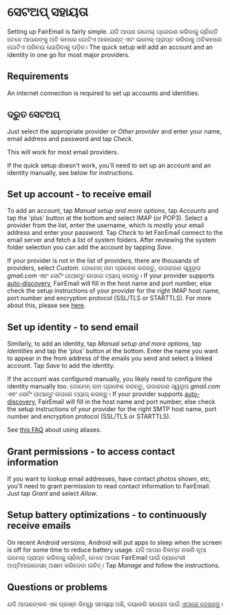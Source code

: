 # ସେଟଅପ୍ ସହାୟତା

Setting up FairEmail is fairly simple. ଯଦି ଆପଣ ଇମେଲ୍ ପ୍ରେରଣ କରିବାକୁ ଚାହାଁନ୍ତି ତେବେ ଆପଣଙ୍କୁ ଅତି କମରେ ଗୋଟିଏ ଆକାଉଣ୍ଟ୍ ଏବଂ ଇମେଲ୍ ପ୍ରାପ୍ତ କରିବାକୁ ଅତିକମରେ ଗୋଟିଏ ପରିଚୟ ଯୋଡ଼ିବାକୁ ପଡ଼ିବ। The quick setup will add an account and an identity in one go for most major providers.

## Requirements

An internet connection is required to set up accounts and identities.

## ଦ୍ରୁତ ସେଟଅପ୍

Just select the appropriate provider or *Other provider* and enter your name, email address and password and tap *Check*.

This will work for most email providers.

If the quick setup doesn't work, you'll need to set up an account and an identity manually, see below for instructions.

## Set up account - to receive email

To add an account, tap *Manual setup and more options*, tap *Accounts* and tap the 'plus' button at the bottom and select IMAP (or POP3). Select a provider from the list, enter the username, which is mostly your email address and enter your password. Tap *Check* to let FairEmail connect to the email server and fetch a list of system folders. After reviewing the system folder selection you can add the account by tapping *Save*.

If your provider is not in the list of providers, there are thousands of providers, select *Custom*. ଡୋମେନ୍ ନାମ ପ୍ରଵେଶ କରନ୍ତୁ, ଉଦାହରଣ ସ୍ୱରୂପ *gmail.com* ଏଵଂ *ସେଟିଂ ପାଆନ୍ତୁ* ଉପରେ ଟ୍ୟାପ୍ କରନ୍ତୁ। If your provider supports [auto-discovery](https://tools.ietf.org/html/rfc6186), FairEmail will fill in the host name and port number, else check the setup instructions of your provider for the right IMAP host name, port number and encryption protocol (SSL/TLS or STARTTLS). For more about this, please see [here](https://github.com/M66B/FairEmail/blob/master/FAQ.md#authorizing-accounts).

## Set up identity - to send email

Similarly, to add an identity, tap *Manual setup and more options*, tap *Identities* and tap the 'plus' button at the bottom. Enter the name you want to appear in the from address of the emails you send and select a linked account. Tap *Save* to add the identity.

If the account was configured manually, you likely need to configure the identity manually too. ଡୋମେନ୍ ନାମ ପ୍ରଵେଶ କରନ୍ତୁ, ଉଦାହରଣ ସ୍ୱରୂପ *gmail.com* ଏଵଂ *ସେଟିଂ ପାଆନ୍ତୁ* ଉପରେ ଟ୍ୟାପ୍ କରନ୍ତୁ। If your provider supports [auto-discovery](https://tools.ietf.org/html/rfc6186), FairEmail will fill in the host name and port number, else check the setup instructions of your provider for the right SMTP host name, port number and encryption protocol (SSL/TLS or STARTTLS).

See [this FAQ](https://github.com/M66B/FairEmail/blob/master/FAQ.md#FAQ9) about using aliases.

## Grant permissions - to access contact information

If you want to lookup email addresses, have contact photos shown, etc, you'll need to grant permission to read contact information to FairEmail. Just tap *Grant* and select *Allow*.

## Setup battery optimizations - to continuously receive emails

On recent Android versions, Android will put apps to sleep when the screen is off for some time to reduce battery usage. ଯଦି ଆପଣ ବିଳମ୍ବ ନକରି ନୂଆ ଇମେଲ୍ ପ୍ରାପ୍ତ କରିବାକୁ ଚାହାଁନ୍ତି, ତେବେ ଆପଣ FairEmail ପାଇଁ ବ୍ୟାଟେରୀ ଅପ୍ଟିମାଇଜେସନ୍ ଅକ୍ଷମ କରିଦେବା ଉଚିତ୍। Tap *Manage* and follow the instructions.

## Questions or problems

ଯଦି ଆପଣଙ୍କର ଏକ ପ୍ରଶ୍ନ କିମ୍ୱା ସମସ୍ୟା ଅଛି, ଦୟାକରି ସହାୟତା ପାଇଁ [ଏଠାରେ ଦେଖନ୍ତୁ](https://github.com/M66B/FairEmail/blob/master/FAQ.md)।